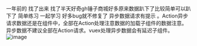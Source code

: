   一年前的  找了出来  找了半天好奇gh锤子商城好多原来数据趴下了比较简单可以趴下了 简单练习  一起学习 好多bug就不修复了 异步数据请求有提示 。Action异步请求数据还是在组件中，全部在Action处理注意数据的加载子组件的数据注意。异步数据不建议全部在Action请求。vuex处理异步数据会有延迟子组件。
![image](https://github.com/ButBueatiful/dotvim/raw/master/screenshots/vim-screenshot.jpg)
